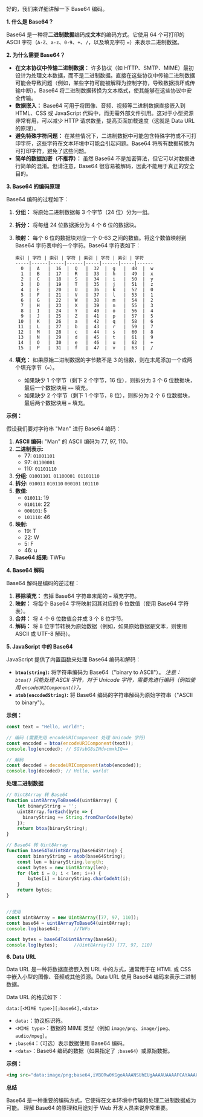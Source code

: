 好的，我们来详细讲解一下 Base64 编码。

**1. 什么是 Base64？**

Base64 是一种将**二进制数据**编码成**文本**的编码方式。它使用 64 个可打印的 ASCII 字符（`A-Z`、`a-z`、`0-9`、`+`、`/`，以及填充字符 `=`）来表示二进制数据。

**2. 为什么需要 Base64？**

*   **在文本协议中传输二进制数据：** 许多协议（如 HTTP、SMTP、MIME）最初设计为处理文本数据，而不是二进制数据。直接在这些协议中传输二进制数据可能会导致问题（例如，某些字符可能被解释为控制字符，导致数据损坏或传输中断）。Base64 将二进制数据转换为文本格式，使其能够在这些协议中安全传输。
*   **数据嵌入：** Base64 可用于将图像、音频、视频等二进制数据直接嵌入到 HTML、CSS 或 JavaScript 代码中，而无需外部文件引用。这对于小型资源非常有用，可以减少 HTTP 请求数量，提高页面加载速度（这就是 Data URL 的原理）。
*   **避免特殊字符问题：** 在某些情况下，二进制数据中可能包含特殊字符或不可打印字符，这些字符在文本环境中可能会引起问题。Base64 将所有数据转换为可打印字符，避免了这些问题。
*   **简单的数据加密（不推荐）：** 虽然 Base64 不是加密算法，但它可以对数据进行简单的混淆。但请注意，Base64 很容易被解码，因此不能用于真正的安全目的。

**3. Base64 的编码原理**

Base64 编码的过程如下：

1.  **分组：** 将原始二进制数据每 3 个字节（24 位）分为一组。
2.  **拆分：** 将每组 24 位数据拆分为 4 个 6 位的数据块。
3.  **映射：** 每个 6 位的数据块对应一个 0-63 之间的数值。将这个数值映射到 Base64 字符表中的一个字符。Base64 字符表如下：

    ```
    索引 | 字符 | 索引 | 字符 | 索引 | 字符 | 索引 | 字符
    -----|------|-----|------|-----|------|-----|------
      0  |  A   |  16  |  Q   |  32  |  g   |  48  |  w
      1  |  B   |  17  |  R   |  33  |  h   |  49  |  x
      2  |  C   |  18  |  S   |  34  |  i   |  50  |  y
      3  |  D   |  19  |  T   |  35  |  j   |  51  |  z
      4  |  E   |  20  |  U   |  36  |  k   |  52  |  0
      5  |  F   |  21  |  V   |  37  |  l   |  53  |  1
      6  |  G   |  22  |  W   |  38  |  m   |  54  |  2
      7  |  H   |  23  |  X   |  39  |  n   |  55  |  3
      8  |  I   |  24  |  Y   |  40  |  o   |  56  |  4
      9  |  J   |  25  |  Z   |  41  |  p   |  57  |  5
     10  |  K   |  26  |  a   |  42  |  q   |  58  |  6
     11  |  L   |  27  |  b   |  43  |  r   |  59  |  7
     12  |  M   |  28  |  c   |  44  |  s   |  60  |  8
     13  |  N   |  29  |  d   |  45  |  t   |  61  |  9
     14  |  O   |  30  |  e   |  46  |  u   |  62  |  +
     15  |  P   |  31  |  f   |  47  |  v   |  63  |  /
    ```

4.  **填充：** 如果原始二进制数据的字节数不是 3 的倍数，则在末尾添加一个或两个填充字节（`=`）。
    *   如果缺少 1 个字节（剩下 2 个字节，16 位），则拆分为 3 个 6 位数据块，最后一个数据块用 `==` 填充。
    *   如果缺少 2 个字节（剩下 1 个字节，8 位），则拆分为 2 个 6 位数据块，最后两个数据块用 `=` 填充。

**示例：**

假设我们要对字符串 "Man" 进行 Base64 编码：

1.  **ASCII 编码:** "Man" 的 ASCII 编码为 77, 97, 110。
2.  **二进制表示:**
    *   77:  `01001101`
    *   97:  `01100001`
    *   110: `01101110`
3.  **分组:** `01001101 01100001 01101110`
4.  **拆分:** `010011` `010110` `000101` `101110`
5.  **数值:**
    *   `010011`: 19
    *   `010110`: 22
    *   `000101`: 5
    *   `101110`: 46
6.  **映射:**
    *   19: T
    *   22: W
    *   5:  F
    *   46: u
7.  **Base64 结果:** TWFu

**4. Base64 解码**

Base64 解码是编码的逆过程：

1.  **移除填充：** 去掉 Base64 字符串末尾的 `=` 填充字符。
2.  **映射：** 将每个 Base64 字符映射回其对应的 6 位数值（使用 Base64 字符表）。
3.  **合并：** 将 4 个 6 位数值合并成 3 个 8 位字节。
4.  **解码：** 将 8 位字节转换为原始数据（例如，如果原始数据是文本，则使用 ASCII 或 UTF-8 解码）。

**5. JavaScript 中的 Base64**

JavaScript 提供了内置函数来处理 Base64 编码和解码：

*   **`btoa(string)`:** 将字符串编码为 Base64（"binary to ASCII"）。  *注意：`btoa()` 只能处理 ASCII 字符，对于 Unicode 字符，需要先进行编码（例如使用 `encodeURIComponent()`）。*
*   **`atob(encodedString)`:** 将 Base64 编码的字符串解码为原始字符串（"ASCII to binary"）。

**示例：**

```javascript
const text = "Hello, world!";

// 编码 (需要先用 encodeURIComponent 处理 Unicode 字符)
const encoded = btoa(encodeURIComponent(text));
console.log(encoded); // SGVsbG8sIHdvcmxkIQ==

// 解码
const decoded = decodeURIComponent(atob(encoded));
console.log(decoded); // Hello, world!
```
**处理二进制数据**

```javascript
// Uint8Array 转 Base64
function uint8ArrayToBase64(uint8Array) {
    let binaryString = '';
    uint8Array.forEach(byte => {
      binaryString += String.fromCharCode(byte)
    });
    return btoa(binaryString);
}

// Base64 转 Uint8Array
function base64ToUint8Array(base64String) {
    const binaryString = atob(base64String);
    const len = binaryString.length;
    const bytes = new Uint8Array(len);
    for (let i = 0; i < len; i++) {
        bytes[i] = binaryString.charCodeAt(i);
    }
    return bytes;
}


//使用
const uint8Array = new Uint8Array([77, 97, 110]);
const base64 = uint8ArrayToBase64(uint8Array);
console.log(base64);     //TWFu

const bytes = base64ToUint8Array(base64);
console.log(bytes);      //Uint8Array(3) [77, 97, 110]
```

**6. Data URL**

Data URL 是一种将数据直接嵌入到 URL 中的方式，通常用于在 HTML 或 CSS 中嵌入小型的图像、音频或其他资源。Data URL 使用 Base64 编码来表示二进制数据。

Data URL 的格式如下：

```
data:[<MIME type>][;base64],<data>
```

*   `data:`：协议标识符。
*   `<MIME type>`：数据的 MIME 类型（例如 `image/png`、`image/jpeg`、`audio/mpeg`）。
*   `;base64`：（可选）表示数据使用 Base64 编码。
*   `<data>`：Base64 编码的数据（如果指定了 `;base64`）或原始数据。

**示例：**

```html
<img src="data:image/png;base64,iVBORw0KGgoAAAANSUhEUgAAAAUAAAAFCAYAAACNbyblAAAAHElEQVQI12P4//8/AxMDAwNjGAGBAIAjCgCJ" alt="Red dot">
```

**总结**

Base64 是一种重要的编码方式，它使得在文本环境中传输和处理二进制数据成为可能。  理解 Base64 的原理和用途对于 Web 开发人员来说非常重要。
